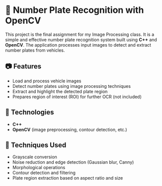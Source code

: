 # 🚗 Number Plate Recognition with OpenCV

This project is the final assignment for my Image Processing class. It is a simple and effective number plate recognition system built using **C++** and **OpenCV**. The application processes input images to detect and extract number plates from vehicles.

## 📷 Features

- Load and process vehicle images
- Detect number plates using image processing techniques
- Extract and highlight the detected plate region
- Prepares region of interest (ROI) for further OCR (not included)

## 🔧 Technologies

- **C++**
- **OpenCV** (image preprocessing, contour detection, etc.)

## 🧠 Techniques Used

- Grayscale conversion
- Noise reduction and edge detection (Gaussian blur, Canny)
- Morphological operations
- Contour detection and filtering
- Plate region extraction based on aspect ratio and size
